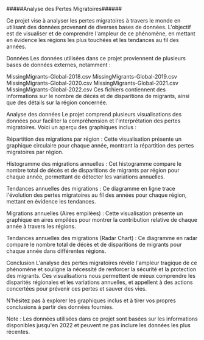 #####Analyse des Pertes Migratoires######

Ce projet vise à analyser les pertes migratoires à travers le monde en utilisant des données provenant de diverses bases de données. L'objectif est de visualiser et de comprendre l'ampleur de ce phénomène, en mettant en évidence les régions les plus touchées et les tendances au fil des années.

Données
Les données utilisées dans ce projet proviennent de plusieurs bases de données externes, notamment :

MissingMigrants-Global-2018.csv
MissingMigrants-Global-2019.csv
MissingMigrants-Global-2020.csv
MissingMigrants-Global-2021.csv
MissingMigrants-Global-2022.csv
Ces fichiers contiennent des informations sur le nombre de décès et de disparitions de migrants, ainsi que des détails sur la région concernée.

Analyse des données
Le projet comprend plusieurs visualisations des données pour faciliter la compréhension et l'interprétation des pertes migratoires. Voici un aperçu des graphiques inclus :

Répartition des migrations par région : Cette visualisation présente un graphique circulaire pour chaque année, montrant la répartition des pertes migratoires par région.

Histogramme des migrations annuelles : Cet histogramme compare le nombre total de décès et de disparitions de migrants par région pour chaque année, permettant de détecter les variations annuelles.

Tendances annuelles des migrations : Ce diagramme en ligne trace l'évolution des pertes migratoires au fil des années pour chaque région, mettant en évidence les tendances.

Migrations annuelles (Aires empilées) : Cette visualisation présente un graphique en aires empilées pour montrer la contribution relative de chaque année à travers les régions.

Tendances annuelles des migrations (Radar Chart) : Ce diagramme en radar compare le nombre total de décès et de disparitions de migrants pour chaque année dans différentes régions.

Conclusion
L'analyse des pertes migratoires révèle l'ampleur tragique de ce phénomène et souligne la nécessité de renforcer la sécurité et la protection des migrants. Ces visualisations nous permettent de mieux comprendre les disparités régionales et les variations annuelles, et appellent à des actions concertées pour prévenir ces pertes et sauver des vies.

N'hésitez pas à explorer les graphiques inclus et à tirer vos propres conclusions à partir des données fournies.

Note : Les données utilisées dans ce projet sont basées sur les informations disponibles jusqu'en 2022 et peuvent ne pas inclure les données les plus récentes.
